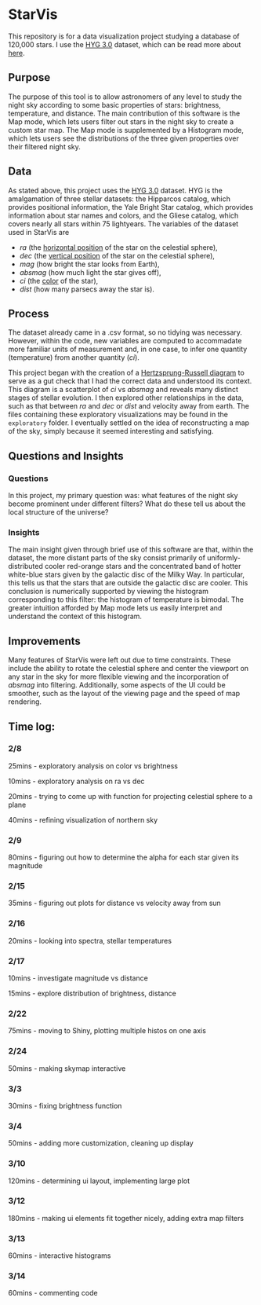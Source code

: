# StarVis
This repository is for a data visualization project studying a database of 120,000 stars. I use the [HYG 3.0](https://drive.google.com/file/d/1HSYwR0N8DmJ10MELgu2ruB4kY-72MZbP/view?usp=sharing) dataset, which can be read more about [here](http://www.astronexus.com/hyg).

## Purpose
The purpose of this tool is to allow astronomers of any level to study the night sky according to some basic properties of stars: brightness, temperature, and distance. The main contribution of this software is the Map mode, which lets users filter out stars in the night sky to create a custom star map. The Map mode is supplemented by a Histogram mode, which lets users see the distributions of the three given properties over their filtered night sky.

## Data
As stated above, this project uses the [HYG 3.0](https://drive.google.com/file/d/1HSYwR0N8DmJ10MELgu2ruB4kY-72MZbP/view?usp=sharing) dataset. HYG is the amalgamation of three stellar datasets: the Hipparcos catalog, which provides positional information, the Yale Bright Star catalog, which provides information about star names and colors, and the Gliese catalog, which covers nearly all stars within 75 lightyears. The variables of the dataset used in StarVis are
* _ra_ (the [horizontal position](https://en.wikipedia.org/wiki/Right_ascension) of the star on the celestial sphere),
* _dec_ (the [vertical position](https://en.wikipedia.org/wiki/Declination) of the star on the celestial sphere),
* _mag_ (how bright the star looks from Earth),
* _absmag_ (how much light the star gives off),
* _ci_ (the [color](https://en.wikipedia.org/wiki/Color_index) of the star),
* _dist_ (how many parsecs away the star is).
	
## Process
The dataset already came in a .csv format, so no tidying was necessary. However, within the code, new variables are computed to accommadate more familiar units of measurement and, in one case, to infer one quantity (temperature) from another quantity (_ci_).

This project began with the creation of a [Hertzsprung-Russell diagram](https://en.wikipedia.org/wiki/Hertzsprung%E2%80%93Russell_diagram) to serve as a gut check that I had the correct data and understood its context. This diagram is a scatterplot of _ci_ vs _absmag_ and reveals many distinct stages of stellar evolution. I then explored other relationships in the data, such as that between _ra_ and _dec_ or _dist_ and velocity away from earth. The files containing these exploratory visualizations may be found in the `exploratory` folder. I eventually settled on the idea of reconstructing a map of the sky, simply because it seemed interesting and satisfying.
	
## Questions and Insights

### Questions
In this project, my primary question was: what features of the night sky become prominent under different filters? What do these tell us about the local structure of the universe?

### Insights
The main insight given through brief use of this software are that, within the dataset, the more distant parts of the sky consist primarily of uniformly-distributed cooler red-orange stars and the concentrated band of hotter white-blue stars given by the galactic disc of the Milky Way. In particular, this tells us that the stars that are outside the galactic disc are cooler. This conclusion is numerically supported by viewing the histogram corresponding to this filter: the histogram of temperature is bimodal. The greater intuition afforded by Map mode lets us easily interpret and understand the context of this histogram.

## Improvements
Many features of StarVis were left out due to time constraints. These include the ability to rotate the celestial sphere and center the viewport on any star in the sky for more flexible viewing and the incorporation of _absmag_ into filtering. Additionally, some aspects of the UI could be smoother, such as the layout of the viewing page and the speed of map rendering.

## Time log:
### 2/8
25mins - exploratory analysis on color vs brightness

10mins - exploratory analysis on ra vs dec

20mins - trying to come up with function for projecting celestial sphere to a plane

40mins - refining visualization of northern sky

### 2/9
80mins - figuring out how to determine the alpha for each star given its magnitude

### 2/15
35mins - figuring out plots for distance vs velocity away from sun

### 2/16
20mins - looking into spectra, stellar temperatures

### 2/17
10mins - investigate magnitude vs distance

15mins - explore distribution of brightness, distance

### 2/22
75mins - moving to Shiny, plotting multiple histos on one axis

### 2/24
50mins - making skymap interactive

### 3/3
30mins - fixing brightness function

### 3/4
50mins - adding more customization, cleaning up display

### 3/10
120mins - determining ui layout, implementing large plot

### 3/12
180mins - making ui elements fit together nicely, adding extra map filters

### 3/13
60mins - interactive histograms

### 3/14
60mins - commenting code

